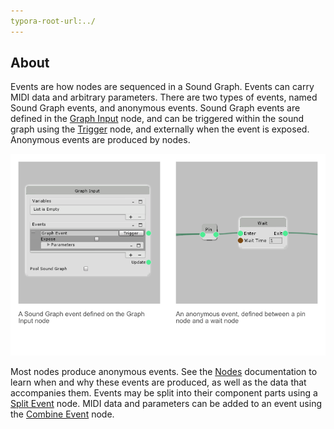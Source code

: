 ```yaml
---
typora-root-url:../
---
```


## About
Events are how nodes are sequenced in a Sound Graph. Events can carry MIDI data and arbitrary parameters. There are two types of events, named Sound Graph events, and anonymous events. Sound Graph events are defined in the [Graph Input](Graph-Inputs) node, and can be triggered within the sound graph using the [Trigger](Trigger-Event) node, and externally when the event is exposed. Anonymous events are produced by nodes.

![Named VS Anonymous Events](IMG/NamedVSAnonymousEvents.png)

Most nodes produce anonymous events. See the [Nodes](Nodes) documentation to learn when and why these events are produced, as well as the data that accompanies them. Events may be split into their component parts using a [Split Event](Split-Event) node. MIDI data and parameters can be added to an event using the [Combine Event](Combine-Event) node.
